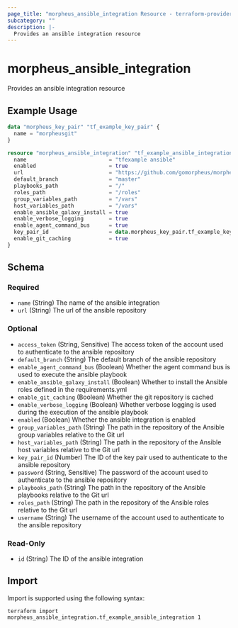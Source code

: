 ```yaml
---
page_title: "morpheus_ansible_integration Resource - terraform-provider-morpheus"
subcategory: ""
description: |-
  Provides an ansible integration resource
---
```


# morpheus_ansible_integration

Provides an ansible integration resource

## Example Usage

```terraform
data "morpheus_key_pair" "tf_example_key_pair" {
  name = "morpheusgit"
}

resource "morpheus_ansible_integration" "tf_example_ansible_integration" {
  name                          = "tfexample ansible"
  enabled                       = true
  url                           = "https://github.com/gomorpheus/morpheus-ansible.git"
  default_branch                = "master"
  playbooks_path                = "/"
  roles_path                    = "/roles"
  group_variables_path          = "/vars"
  host_variables_path           = "/vars"
  enable_ansible_galaxy_install = true
  enable_verbose_logging        = true
  enable_agent_command_bus      = true
  key_pair_id                   = data.morpheus_key_pair.tf_example_key_pair.id
  enable_git_caching            = true
}
```

<!-- schema generated by tfplugindocs -->
## Schema

### Required

- `name` (String) The name of the ansible integration
- `url` (String) The url of the ansible repository

### Optional

- `access_token` (String, Sensitive) The access token of the account used to authenticate to the ansible repository
- `default_branch` (String) The default branch of the ansible repository
- `enable_agent_command_bus` (Boolean) Whether the agent command bus is used to execute the ansible playbook
- `enable_ansible_galaxy_install` (Boolean) Whether to install the Ansible roles defined in the requirements.yml
- `enable_git_caching` (Boolean) Whether the git repository is cached
- `enable_verbose_logging` (Boolean) Whether verbose logging is used during the execution of the ansible playbook
- `enabled` (Boolean) Whether the ansible integration is enabled
- `group_variables_path` (String) The path in the repository of the Ansible group variables relative to the Git url
- `host_variables_path` (String) The path in the repository of the Ansible host variables relative to the Git url
- `key_pair_id` (Number) The ID of the key pair used to authenticate to the ansible repository
- `password` (String, Sensitive) The password of the account used to authenticate to the ansible repository
- `playbooks_path` (String) The path in the repository of the Ansible playbooks relative to the Git url
- `roles_path` (String) The path in the repository of the Ansible roles relative to the Git url
- `username` (String) The username of the account used to authenticate to the ansible repository

### Read-Only

- `id` (String) The ID of the ansible integration

## Import

Import is supported using the following syntax:

```shell
terraform import morpheus_ansible_integration.tf_example_ansible_integration 1
```
